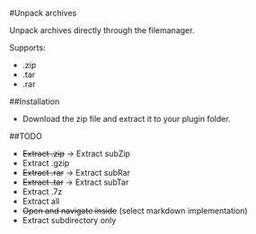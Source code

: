 #Unpack archives

Unpack archives directly through the filemanager.

Supports:
- .zip
- .tar
- .rar

##Installation

- Download the zip file and extract it to your plugin folder.

##TODO

- ~~Extract .zip~~ -> Extract subZip
- Extract .gzip
- ~~Extract .rar~~ -> Extract subRar
- ~~Extract .tar~~ -> Extract subTar
- Extract .7z
- Extract all
- ~~Open and navigate inside~~ (select markdown implementation)
- Extract subdirectory only
